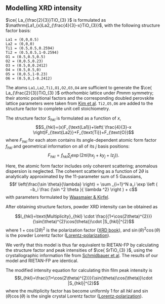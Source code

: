 ## Modelling XRD intensity

$\ce{ La_{\frac{2}{3}}TiO_{3} }$ is formulated as $\mathrm{La1_{x}La2_{\frac{4}{3}-x}TiO_{3}}$, with the following structure factor basis:
```
La1 = (0,0,0.5)  
La2 = (0,0,0)  
Ti1 = (0.5,0.5,0.2594)  
Ti2 = (0.5,0.5,1-0.2594)  
O1 = (0.5,0.5,0.5)  
O2 = (0,0.5,0.23)  
O3 = (0.5,0,0.2412)  
O4 = (0.5,0.5,0)  
O5 = (0,0.5,1-0.23)  
O6 = (0.5,0,1-0.2412)
```
The atoms `La1,La2,Ti1,O1,O2,O3,O4` are sufficient to generate the $\ce{ La_{\frac{2}{3}}TiO_{3} }$ orthorhombic lattice under *Pmmm* symmetry; their atomic positional factors and the corresponding doubled perovskite lattice parameters were taken from [Kim et al](https://www.sciencedirect.com/science/article/pii/S0022459684713727). `Ti2,O5,O6` are added to the structure factor to complete unit cell stoichiometry.

The structure factor $S_{hkl}$ is formulated as a function of $x$,
$$S_{hkl}=(x)F_{\text{La1}}+\left( \frac{4}{3}-x \right)F_{\text{La2}}+F_{\text{Ti}}+F_{\text{O}}$$ where $F_{hkl}$ for each atom contains its angle-dependent atomic form factor $f_{hkl}$ and geometrical information on all of its $j$ basis positions:
$$F_{hkl} = f_{hkl}\sum_{j} \exp(2\pi i(hx_{j}+ky_{j}+lz_{j})).$$

Here, the atomic form factor includes only coherent scattering; anomalous dispersion is neglected. The coherent scattering as a function of $2\theta$ is analytically approximated by the 11-parameter sum of 5 Gaussians,
$$f \left(\frac{\sin \theta}{\lambda} \right) = \sum _{i=1}^N a_i \exp \left ( −b_i \frac {\sin ^2 \theta }{ \lambda ^2} \right ) + c$$
with parameters formulated by [Waasmaier & Kirfel](https://doi.org/10.1107/S0108767394013292). 

After obtaining structure factors, powder XRD intensity can be obtained as

$$I_{hkl}=\text{Multiplicity}_{hkl} \cdot \frac{{1+\cos(2\theta)^{2}}}{\sin(\theta)^{2}\cos(\theta)}\cdot |S_{hkl}|^{2}$$
where ${1+\cos(2\theta)^{2}}$ is the polarization factor ([XRD book](https://onlinelibrary.wiley.com/iucr/itc/Cb/ch6o2v0001/sec6o2o2/)), and ${\sin(\theta)^{2}\cos(\theta)}$ is the powder Lorentz factor ([Lorentz-polarization](https://doi.org/10.1346/CCMN.1986.0340402)).

We verify that this model is thus far equivalent to RIETAN-FP by calculating the structure factor and peak intensities of $\ce{ SrTiO_{3} }$, using the crystallographic information file from [Schmidbauer et al](https://10.1107/S0108768111046738). The results of our model and RIETAN-FP are identical.

The modified intensity equation for calculating thin film peak intensity is 
$$I_{hkl}=\frac{{1+\cos(2\theta)^{2}}}{\sin(\theta)\cos(\theta)}\cdot |S_{hkl}|^{2}$$
where the multiplicity factor has become uniformly 1 for all $hkl$ and ${\sin(\theta)\cos(\theta)}$ is the single crystal Lorentz factor ([Lorentz-polarization](https://doi.org/10.1346/CCMN.1986.0340402)). 